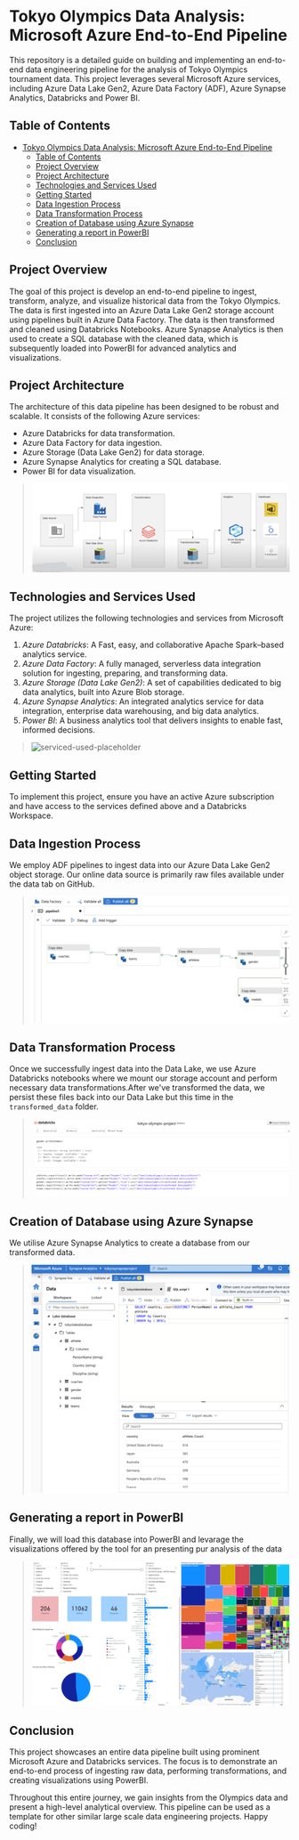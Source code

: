# Tokyo Olympics Data Analysis: Microsoft Azure End-to-End Pipeline 
This repository is a detailed guide on building and implementing an end-to-end data engineering pipeline for the analysis of Tokyo Olympics tournament data. This project leverages several Microsoft Azure services, including Azure Data Lake Gen2, Azure Data Factory (ADF), Azure Synapse Analytics, Databricks and Power BI.

## Table of Contents
- [Tokyo Olympics Data Analysis: Microsoft Azure End-to-End Pipeline](#tokyo-olympics-data-analysis-microsoft-azure-end-to-end-pipeline)
  - [Table of Contents](#table-of-contents)
  - [Project Overview](#project-overview)
  - [Project Architecture](#project-architecture)
  - [Technologies and Services Used](#technologies-and-services-used)
  - [Getting Started](#getting-started)
  - [Data Ingestion Process](#data-ingestion-process)
  - [Data Transformation Process](#data-transformation-process)
  - [Creation of Database using Azure Synapse](#creation-of-database-using-azure-synapse)
  - [Generating a report in PowerBI](#generating-a-report-in-powerbi)
  - [Conclusion](#conclusion)

## Project Overview
The goal of this project is develop an end-to-end pipeline to ingest, transform, analyze, and visualize historical data from the Tokyo Olympics. The data is first ingested into an Azure Data Lake Gen2 storage account using pipelines built in Azure Data Factory. The data is then transformed and cleaned using Databricks Notebooks. Azure Synapse Analytics is then used to create a SQL database with the cleaned data, which is subsequently loaded into PowerBI for advanced analytics and visualizations.

## Project Architecture
The architecture of this data pipeline has been designed to be robust and scalable. It consists of the following Azure services:

* Azure Databricks for data transformation.
* Azure Data Factory for data ingestion.
* Azure Storage (Data Lake Gen2) for data storage.
* Azure Synapse Analytics for creating a SQL database.
* Power BI for data visualization.

> ![architecture-placeholder](Images/Architecture.png)

## Technologies and Services Used
The project utilizes the following technologies and services from Microsoft Azure:

1. *Azure Databricks*: A Fast, easy, and collaborative Apache Spark–based analytics service.
2. *Azure Data Factory*: A fully managed, serverless data integration solution for ingesting, preparing, and transforming data.
3. *Azure Storage (Data Lake Gen2)*: A set of capabilities dedicated to big data analytics, built into Azure Blob storage.
4. *Azure Synapse Analytics*: An integrated analytics service for data integration, enterprise data warehousing, and big data analytics.
5. *Power BI*: A business analytics tool that delivers insights to enable fast, informed decisions.

> ![serviced-used-placeholder](images/technologies_and_services.png)

## Getting Started
To implement this project, ensure you have an active Azure subscription and have access to the services defined above and a Databricks Workspace.

## Data Ingestion Process
We employ ADF pipelines to ingest data into our Azure Data Lake Gen2 object storage. Our online data source is primarily raw files available under the data tab on GitHub.

> ![data-ingestion-placeholder](Images/Datafactory_ingestion_pipeline.png)

## Data Transformation Process
Once we successfully ingest data into the Data Lake, we use Azure Databricks notebooks where we mount our storage account and perform necessary data transformations.After we've transformed the data, we persist these files back into our Data Lake but this time in the `transformed_data` folder.

> ![data-transformation-placeholder](Images/Writing_Transformed_Data.png)

## Creation of Database using Azure Synapse
We utilise Azure Synapse Analytics to create a database from our transformed data.

> ![synapse-database](Images/Synapse_Database.png)

## Generating a report in PowerBI
Finally, we will load this database into PowerBI and levarage the visualizations offered by the tool for an presenting pur analysis of the data

> ![dashboard](Images/PowerBIDashboard.png)

## Conclusion
This project showcases an entire data pipeline built using prominent Microsoft Azure and Databricks services. The focus is to demonstrate an end-to-end process of ingesting raw data, performing transformations, and creating visualizations using PowerBI.

Throughout this entire journey, we gain insights from the Olympics data and present a high-level analytical overview. This pipeline can be used as a template for other similar large scale data engineering projects. Happy coding! 